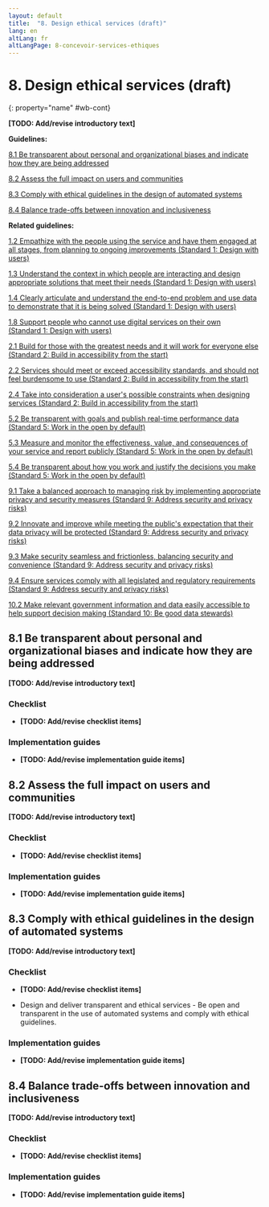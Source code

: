 ```yaml
---
layout: default
title:  "8. Design ethical services (draft)"
lang: en
altLang: fr
altLangPage: 8-concevoir-services-ethiques
---
```

# 8. Design ethical services (draft)

{: property="name" #wb-cont}

**[TODO: Add/revise introductory text]**

**Guidelines:**

[8.1 Be transparent about personal and organizational biases and indicate how they are being addressed](#user-content-81-be-transparent-about-personal-and-organizational-biases-and-indicate-how-they-are-being-addressed)

[8.2 Assess the full impact on users and communities](#user-content-82-assess-the-full-impact-on-users-and-communities)

[8.3 Comply with ethical guidelines in the design of automated systems](#user-content-83-comply-with-ethical-guidelines-in-the-design-of-automated-systems)

[8.4 Balance trade-offs between innovation and inclusiveness](#user-content-84-balance-trade-offs-between-innovation-and-inclusiveness)

**Related guidelines:**

[1.2 Empathize with the people using the service and have them engaged at all stages, from planning to ongoing improvements (Standard&#160;1: Design with users)](1-design-with-users.md#user-content-12-empathize-with-the-people-using-the-service-and-have-them-engaged-at-all-stages-from-planning-to-ongoing-improvements)

[1.3 Understand the context in which people are interacting and design appropriate solutions that meet their needs (Standard&#160;1: Design with users)](1-design-with-users.md#user-content-13-understand-the-context-in-which-people-are-interacting-and-design-appropriate-solutions-that-meet-their-needs)

[1.4 Clearly articulate and understand the end-to-end problem and use data to demonstrate that it is being solved (Standard&#160;1: Design with users)](1-design-with-users.md#user-content-14-clearly-articulate-and-understand-the-end-to-end-problem-and-use-data-to-demonstrate-that-it-is-being-solved)

[1.8 Support people who cannot use digital services on their own (Standard&#160;1: Design with users)](1-design-with-users.md#user-content-18-support-people-who-cannot-use-digital-services-on-their-own)

[2.1 Build for those with the greatest needs and it will work for everyone else (Standard&#160;2: Build in accessibility from the start)](2-build-in-accessibility-from-start.md#user-content-21-build-for-those-with-the-greatest-needs-and-it-will-work-for-everyone-else)

[2.2 Services should meet or exceed accessibility standards, and should not feel burdensome to use (Standard&#160;2: Build in accessibility from the start)](2-build-in-accessibility-from-start.md#user-content-22-services-should-meet-or-exceed-accessibility-standards-and-should-not-feel-burdensome-to-use)

[2.4 Take into consideration a user's possible constraints when designing services (Standard&#160;2: Build in accessibility from the start)](2-build-in-accessibility-from-start.md#user-content-24-take-into-consideration-a-users-possible-constraints-when-designing-services)

[5.2 Be transparent with goals and publish real-time performance data (Standard&#160;5: Work in the open by default)](5-work-in-open-by-default.md#user-content-52-be-transparent-with-goals-and-publish-real-time-performance-data)

[5.3 Measure and monitor the effectiveness, value, and consequences of your service and report publicly (Standard&#160;5: Work in the open by default)](5-work-in-open-by-default.md#user-content-53-measure-and-monitor-the-effectiveness-value-and-consequences-of-your-service-and-report-publicly)

[5.4 Be transparent about how you work and justify the decisions you make (Standard&#160;5: Work in the open by default)](5-work-in-open-by-default.md#user-content-54-be-transparent-about-how-you-work-and-justify-the-decisions-you-make)

[9.1 Take a balanced approach to managing risk by implementing appropriate privacy and security measures (Standard&#160;9: Address security and privacy risks)](9-address-security-privacy-risks.md#user-content-91-take-a-balanced-approach-to-managing-risk-by-implementing-appropriate-privacy-and-security-measures)

[9.2 Innovate and improve while meeting the public's expectation that their data privacy will be protected (Standard&#160;9: Address security and privacy risks)](9-address-security-privacy-risks.md#user-content-92-innovate-and-improve-while-meeting-the-publics-expectation-that-their-data-privacy-will-be-protected)

[9.3 Make security seamless and frictionless, balancing security and convenience (Standard&#160;9: Address security and privacy risks)](9-address-security-privacy-risks.md#user-content-93-make-security-seamless-and-frictionless-balancing-security-and-convenience)

[9.4 Ensure services comply with all legislated and regulatory requirements (Standard&#160;9: Address security and privacy risks)](9-address-security-privacy-risks.md#user-content-94-ensure-services-comply-with-all-legislated-and-regulatory-requirements)

[10.2 Make relevant government information and data easily accessible to help support decision making (Standard&#160;10: Be good data stewards)](10-be-good-data-stewards.md#user-content-102-make-relevant-government-information-and-data-easily-accessible-to-help-support-decision-making)

## 8.1 Be transparent about personal and organizational biases and indicate how they are being addressed

**[TODO: Add/revise introductory text]**

### Checklist

- **[TODO: Add/revise checklist items]**

### Implementation guides

- **[TODO: Add/revise implementation guide items]**

## 8.2 Assess the full impact on users and communities

**[TODO: Add/revise introductory text]**

### Checklist

- **[TODO: Add/revise checklist items]**

### Implementation guides

- **[TODO: Add/revise implementation guide items]**

## 8.3 Comply with ethical guidelines in the design of automated systems

**[TODO: Add/revise introductory text]**

### Checklist

- **[TODO: Add/revise checklist items]**

- Design and deliver transparent and ethical services - Be open and transparent in the use of automated systems and comply with ethical guidelines.

### Implementation guides

- **[TODO: Add/revise implementation guide items]**

## 8.4 Balance trade-offs between innovation and inclusiveness

**[TODO: Add/revise introductory text]**

### Checklist

- **[TODO: Add/revise checklist items]**

### Implementation guides

- **[TODO: Add/revise implementation guide items]**
